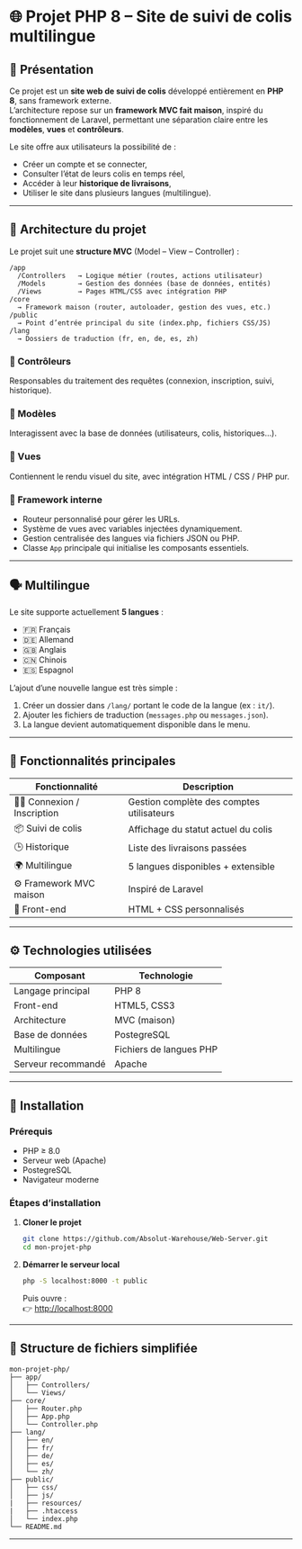# 🌐 Projet PHP 8 – Site de suivi de colis multilingue

## 🧭 Présentation

Ce projet est un **site web de suivi de colis** développé entièrement en **PHP 8**, sans framework externe.  
L’architecture repose sur un **framework MVC fait maison**, inspiré du fonctionnement de Laravel, permettant une séparation claire entre les **modèles**, **vues** et **contrôleurs**.

Le site offre aux utilisateurs la possibilité de :
- Créer un compte et se connecter,  
- Consulter l’état de leurs colis en temps réel,  
- Accéder à leur **historique de livraisons**,  
- Utiliser le site dans plusieurs langues (multilingue).

---

## 🧩 Architecture du projet

Le projet suit une **structure MVC** (Model – View – Controller) :

```
/app
  /Controllers   → Logique métier (routes, actions utilisateur)
  /Models        → Gestion des données (base de données, entités)
  /Views         → Pages HTML/CSS avec intégration PHP
/core
  → Framework maison (router, autoloader, gestion des vues, etc.)
/public
  → Point d’entrée principal du site (index.php, fichiers CSS/JS)
/lang
  → Dossiers de traduction (fr, en, de, es, zh)
```

### 🔹 Contrôleurs
Responsables du traitement des requêtes (connexion, inscription, suivi, historique).

### 🔹 Modèles
Interagissent avec la base de données (utilisateurs, colis, historiques…).

### 🔹 Vues
Contiennent le rendu visuel du site, avec intégration HTML / CSS / PHP pur.

### 🔹 Framework interne
- Routeur personnalisé pour gérer les URLs.
- Système de vues avec variables injectées dynamiquement.
- Gestion centralisée des langues via fichiers JSON ou PHP.
- Classe `App` principale qui initialise les composants essentiels.

---

## 🗣️ Multilingue

Le site supporte actuellement **5 langues** :
- 🇫🇷 Français  
- 🇩🇪 Allemand  
- 🇬🇧 Anglais  
- 🇨🇳 Chinois  
- 🇪🇸 Espagnol  

L’ajout d’une nouvelle langue est très simple :  
1. Créer un dossier dans `/lang/` portant le code de la langue (ex : `it/`).  
2. Ajouter les fichiers de traduction (`messages.php` ou `messages.json`).  
3. La langue devient automatiquement disponible dans le menu.

---

## 🔐 Fonctionnalités principales

| Fonctionnalité | Description |
|----------------|-------------|
| 🧑‍💻 Connexion / Inscription | Gestion complète des comptes utilisateurs |
| 📦 Suivi de colis | Affichage du statut actuel du colis |
| 🕒 Historique | Liste des livraisons passées |
| 🌍 Multilingue | 5 langues disponibles + extensible |
| ⚙️ Framework MVC maison | Inspiré de Laravel |
| 🎨 Front-end | HTML + CSS personnalisés |

---

## ⚙️ Technologies utilisées

| Composant | Technologie |
|------------|--------------|
| Langage principal | PHP 8 |
| Front-end | HTML5, CSS3 |
| Architecture | MVC (maison) |
| Base de données |PostegreSQL |
| Multilingue | Fichiers de langues PHP |
| Serveur recommandé | Apache |

---

## 🚀 Installation

### Prérequis
- PHP ≥ 8.0  
- Serveur web (Apache)  
- PostegreSQL
- Navigateur moderne

### Étapes d’installation

1. **Cloner le projet**
   ```bash
   git clone https://github.com/Absolut-Warehouse/Web-Server.git
   cd mon-projet-php
   ```

2. **Démarrer le serveur local**
   ```bash
   php -S localhost:8000 -t public
   ```
   Puis ouvre :  
   👉 [http://localhost:8000](http://localhost:8000)

---

## 🧰 Structure de fichiers simplifiée

```
mon-projet-php/
├── app/
│   ├── Controllers/
│   └── Views/
├── core/
│   ├── Router.php
│   ├── App.php
│   └── Controller.php
├── lang/
│   ├── en/
│   ├── fr/
│   ├── de/
│   ├── es/
│   └── zh/
├── public/
│   ├── css/
│   ├── js/
|   ├── resources/
|   ├── .htaccess
│   └── index.php
└── README.md
```

---
